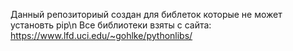 Данный репозиториый создан для библеток которые не может установть pip\n
Все библиотеки взяты с сайта: https://www.lfd.uci.edu/~gohlke/pythonlibs/
